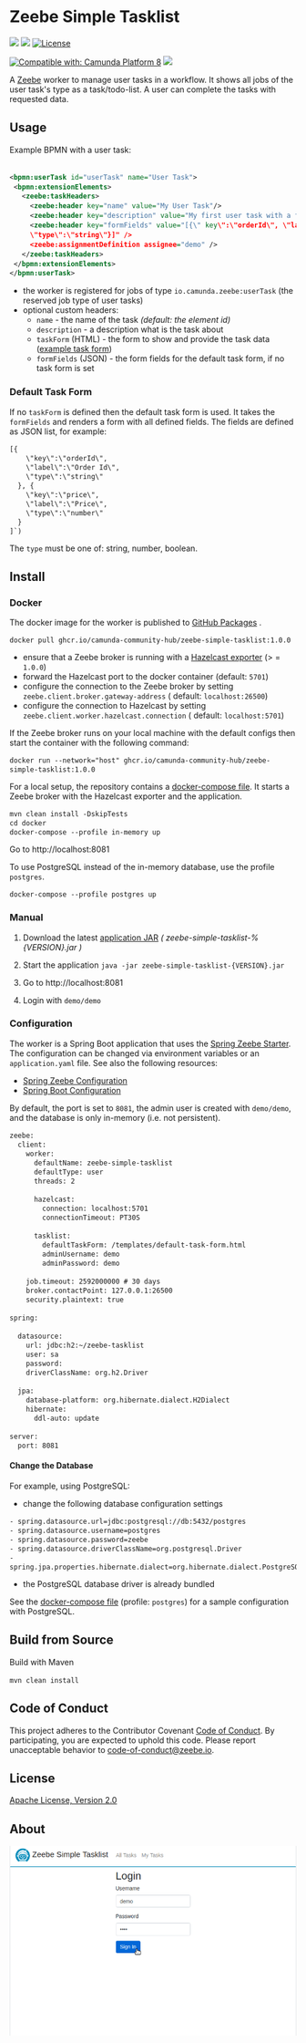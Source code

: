 Zeebe Simple Tasklist
=========================

[![](https://img.shields.io/badge/Community%20Extension-An%20open%20source%20community%20maintained%20project-FF4700)](https://github.com/camunda-community-hub/community)
[![](https://img.shields.io/badge/Lifecycle-Incubating-blue)](https://github.com/Camunda-Community-Hub/community/blob/main/extension-lifecycle.md#incubating-)
[![License](https://img.shields.io/badge/License-Apache%202.0-blue.svg)](https://opensource.org/licenses/Apache-2.0)

[![Compatible with: Camunda Platform 8](https://img.shields.io/badge/Compatible%20with-Camunda%20Platform%208-0072Ce)](https://github.com/camunda-community-hub/community/blob/main/extension-lifecycle.md#compatiblilty)
[![](https://img.shields.io/badge/Maintainer%20Wanted-This%20extension%20is%20in%20search%20of%20a%20Maintainer-ff69b4)](https://github.com/camunda-community-hub/community/blob/main/extension-lifecycle.md)

A [Zeebe](https://zeebe.io) worker to manage user tasks in a workflow. It shows all jobs of
the user task's type as a task/todo-list. A user can complete the tasks with requested data.

## Usage

Example BPMN with a user task:

 ```xml

<bpmn:userTask id="userTask" name="User Task">
  <bpmn:extensionElements>
    <zeebe:taskHeaders>
      <zeebe:header key="name" value="My User Task"/>
      <zeebe:header key="description" value="My first user task with a form field."/>
      <zeebe:header key="formFields" value="[{\" key\":\"orderId\", \"label\":\"Order Id\",
      \"type\":\"string\"}]" />
      <zeebe:assignmentDefinition assignee="demo" />
    </zeebe:taskHeaders>
  </bpmn:extensionElements>
</bpmn:userTask>
 ```  

* the worker is registered for jobs of type `io.camunda.zeebe:userTask` (the reserved job type of user tasks)
* optional custom headers:
    * `name` - the name of the task _(default: the element id)_
    * `description` - a description what is the task about
    * `taskForm` (HTML) - the form to show and provide the task
      data ([example task form](https://github.com/zeebe-io/zeebe-simple-tasklist/blob/master/src/test/resources/custom-task-form.html))
    * `formFields` (JSON) - the form fields for the default task form, if no task form is set

### Default Task Form

If no `taskForm` is defined then the default task form is used. It takes the `formFields` and
renders a form with all defined fields. The fields are defined as JSON list, for example:

```
[{
    \"key\":\"orderId\", 
    \"label\":\"Order Id\", 
    \"type\":\"string\"
  }, {
    \"key\":\"price\", 
    \"label\":\"Price\", 
    \"type\":\"number\"
  }
]`)
```

The `type` must be one of: string, number, boolean.

## Install

### Docker

The docker image for the worker is published
to [GitHub Packages](https://github.com/orgs/camunda-community-hub/packages/container/package/zeebe-simple-tasklist)
.

```
docker pull ghcr.io/camunda-community-hub/zeebe-simple-tasklist:1.0.0
```

* ensure that a Zeebe broker is running with
  a [Hazelcast exporter](https://github.com/camunda-community-hub/zeebe-hazelcast-exporter#install) (>
  = `1.0.0`)
* forward the Hazelcast port to the docker container (default: `5701`)
* configure the connection to the Zeebe broker by setting `zeebe.client.broker.gateway-address` (
  default: `localhost:26500`)
* configure the connection to Hazelcast by setting `zeebe.client.worker.hazelcast.connection` (
  default: `localhost:5701`)

If the Zeebe broker runs on your local machine with the default configs then start the container
with the following command:

```
docker run --network="host" ghcr.io/camunda-community-hub/zeebe-simple-tasklist:1.0.0
```

For a local setup, the repository contains a [docker-compose file](docker/docker-compose.yml). It
starts a Zeebe broker with the Hazelcast exporter and the application.

```
mvn clean install -DskipTests
cd docker
docker-compose --profile in-memory up
```

Go to http://localhost:8081

To use PostgreSQL instead of the in-memory database, use the profile `postgres`.

```
docker-compose --profile postgres up
```

### Manual

1. Download the
   latest [application JAR](https://github.com/zeebe-io/zeebe-simple-tasklist/releases) _(
   zeebe-simple-tasklist-%{VERSION}.jar
   )_

1. Start the application
   `java -jar zeebe-simple-tasklist-{VERSION}.jar`

1. Go to http://localhost:8081

1. Login with `demo/demo`

### Configuration

The worker is a Spring Boot application that uses
the [Spring Zeebe Starter](https://github.com/zeebe-io/spring-zeebe). The configuration can be
changed via environment variables or an `application.yaml` file. See also the following resources:

* [Spring Zeebe Configuration](https://github.com/zeebe-io/spring-zeebe#configuring-zeebe-connection)
* [Spring Boot Configuration](https://docs.spring.io/spring-boot/docs/current/reference/html/spring-boot-features.html#boot-features-external-config)

By default, the port is set to `8081`, the admin user is created with `demo/demo`, and the database
is only in-memory (i.e. not persistent).

```
zeebe:
  client:
    worker:
      defaultName: zeebe-simple-tasklist
      defaultType: user
      threads: 2
    
      hazelcast:
        connection: localhost:5701
        connectionTimeout: PT30S
    
      tasklist:
        defaultTaskForm: /templates/default-task-form.html
        adminUsername: demo
        adminPassword: demo

    job.timeout: 2592000000 # 30 days
    broker.contactPoint: 127.0.0.1:26500
    security.plaintext: true

spring:

  datasource:
    url: jdbc:h2:~/zeebe-tasklist
    user: sa
    password:
    driverClassName: org.h2.Driver

  jpa:
    database-platform: org.hibernate.dialect.H2Dialect
    hibernate:
      ddl-auto: update

server:
  port: 8081
```

#### Change the Database

For example, using PostgreSQL:

* change the following database configuration settings

```
- spring.datasource.url=jdbc:postgresql://db:5432/postgres
- spring.datasource.username=postgres
- spring.datasource.password=zeebe
- spring.datasource.driverClassName=org.postgresql.Driver
- spring.jpa.properties.hibernate.dialect=org.hibernate.dialect.PostgreSQLDialect
```

* the PostgreSQL database driver is already bundled

See the [docker-compose file](docker/docker-compose.yml) (profile: `postgres`) for a sample
configuration with PostgreSQL.

## Build from Source

Build with Maven

`mvn clean install`

## Code of Conduct

This project adheres to the Contributor Covenant [Code of
Conduct](/CODE_OF_CONDUCT.md). By participating, you are expected to uphold
this code. Please report unacceptable behavior to code-of-conduct@zeebe.io.

## License

[Apache License, Version 2.0](/LICENSE)

## About

![screencast](docs/zeebe-simple-tasklist.gif)
